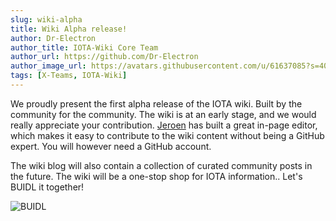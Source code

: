 ```yaml
---
slug: wiki-alpha
title: Wiki Alpha release!
author: Dr-Electron
author_title: IOTA-Wiki Core Team
author_url: https://github.com/Dr-Electron
author_image_url: https://avatars.githubusercontent.com/u/61637085?s=400&u=af6caa142c72ef0212a8f9f6798a19878fdd1dae&v=4
tags: [X-Teams, IOTA-Wiki]
---
```


We proudly present the first alpha release of the IOTA  wiki. Built by the community for the community. The wiki is at an early stage, and we would really appreciate your contribution.
[Jeroen](https://github.com/jlvandenhout) has built a great in-page editor, which makes it easy to contribute to the wiki content without being a GitHub expert. You will however need a GitHub account. 

The wiki blog will also contain a collection of curated community posts in the future. The wiki will be a one-stop shop for IOTA information.. Let's BUIDL it together!

![BUIDL](/img/blog/buidl-bridge.gif)